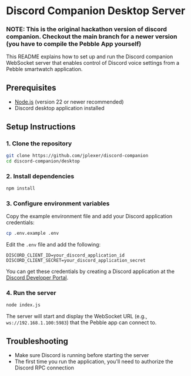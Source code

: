 # Discord Companion Desktop Server

### NOTE: This is the original hackathon version of discord companion. Checkout the main branch for a newer version (you have to compile the Pebble App yourself)
This README explains how to set up and run the Discord companion WebSocket server that enables control of Discord voice settings from a Pebble smartwatch application.

## Prerequisites

- [Node.js](https://nodejs.org/) (version 22 or newer recommended)
- Discord desktop application installed

## Setup Instructions

### 1. Clone the repository

```bash
git clone https://github.com/jplexer/discord-companion
cd discord-companion/desktop
```

### 2. Install dependencies

```bash
npm install
```

### 3. Configure environment variables

Copy the example environment file and add your Discord application credentials:

```bash
cp .env.example .env
```

Edit the `.env` file and add the following:

```
DISCORD_CLIENT_ID=your_discord_application_id
DISCORD_CLIENT_SECRET=your_discord_application_secret
```

You can get these credentials by creating a Discord application at the [Discord Developer Portal](https://discord.com/developers/applications).

### 4. Run the server

```bash
node index.js
```

The server will start and display the WebSocket URL (e.g., `ws://192.168.1.100:5983`) that the Pebble app can connect to.

## Troubleshooting

- Make sure Discord is running before starting the server
- The first time you run the application, you'll need to authorize the Discord RPC connection
